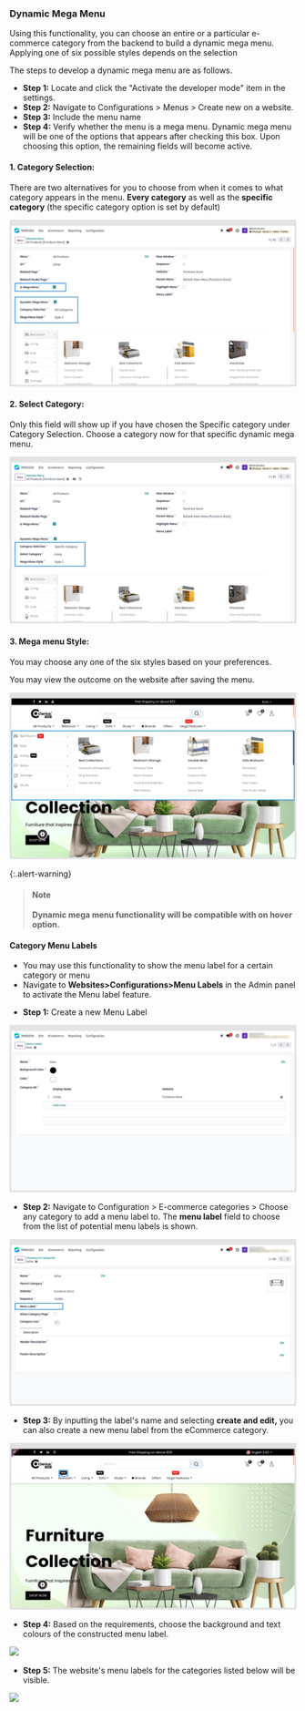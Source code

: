
### Dynamic Mega Menu


Using this functionality, you can choose an entire or a particular e-commerce category from the backend to build a dynamic mega menu. Applying one of six possible styles depends on the selection


The steps to develop a dynamic mega menu are as follows.


* **Step 1:** Locate and click the "Activate the developer mode" item in the settings.
* **Step 2:** Navigate to Configurations > Menus > Create new on a website.
* **Step 3:** Include the menu name
* **Step 4:** Verify whether the menu is a mega menu. Dynamic mega menu will be one of the options that appears after checking this box. Upon choosing this option, the remaining fields will become active.

#### 1. Category Selection:
There are two alternatives for you to choose from when it comes to what category appears in the menu. **Every category** as well as the **specific category** (the specific category option is set by default)



![](./images/dmm1.png)

#### 2. Select Category:
Only this field will show up if you have chosen the Specific category under Category Selection. Choose a category now for that specific dynamic mega menu.

![](./images/dmm2.png)


#### 3. Mega menu Style:
You may choose any one of the six styles based on your preferences. 

You may view the outcome on the website after saving the menu.

![](./images/dmm3.png)


{:.alert-warning}
>#### Note
> **Dynamic mega menu functionality will be compatible with on hover option.**
>

#### Category Menu Labels

 - You may use this functionality to show the menu label for a certain category or menu
 - Navigate to **Websites>Configurations>Menu Labels** in the Admin panel to activate the Menu label feature.


* **Step 1:** Create a new Menu Label

![](./images/dmm4.png)

* **Step 2:** Navigate to Configuration > E-commerce categories > Choose any category to add a menu label to. The **menu label** field to choose from the list of potential menu labels is shown.


![](./images/dmm5.png)

* **Step 3:** By inputting the label's name and selecting **create and edit,** you can also create a new menu label from the eCommerce category.


![](./images/dmm6.png)

* **Step 4:** Based on the requirements, choose the background and text colours of the constructed menu label.

![](./images/dmm9.png)

* **Step 5:** The website's menu labels for the categories listed below will be visible.

![](./images/dmm10.png)